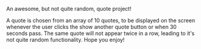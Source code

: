 An awesome, but not quite random, quote project!

A quote is chosen from an array of 10 quotes, to be displayed on the screen whenever the user clicks the show another quote button or when 30 seconds pass. The same quote will not appear twice in a row, leading to it's not quite random functionality. Hope you enjoy!
